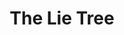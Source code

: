 ---
book-id: the-lie-tree
title: The Lie Tree
authors:
    - Frances Hardinge
worldcat: http://www.worldcat.org/oclc/1048011167
cover-img: 
cover-img-alt:
categories:
    - literature
---
